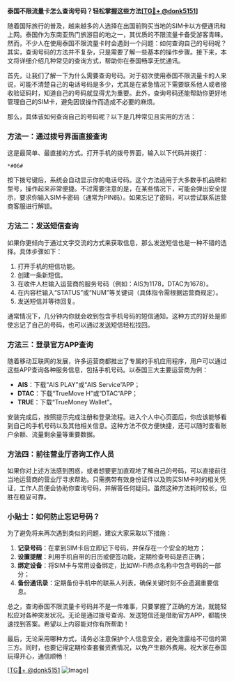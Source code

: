 **泰国不限流量卡怎么查询号码？轻松掌握这些方法[[TG💪+ @donk5151](https://t.me/s/donk5151)]**

随着国际旅行的普及，越来越多的人选择在出国前购买当地的SIM卡以方便通讯和上网。泰国作为东南亚热门旅游目的地之一，其优质的不限流量卡备受游客青睐。然而，不少人在使用泰国不限流量卡时会遇到一个问题：如何查询自己的号码呢？其实，查询号码的方法并不复杂，只是需要了解一些基本的操作步骤。接下来，本文将详细介绍几种常见的查询方式，帮助你在泰国畅享无忧通讯。

首先，让我们了解一下为什么需要查询号码。对于初次使用泰国不限流量卡的人来说，可能不清楚自己的电话号码是多少，尤其是在紧急情况下需要联系他人或者接收验证码时，知道自己的号码就显得尤为重要。此外，查询号码还能帮助你更好地管理自己的SIM卡，避免因误操作而造成不必要的麻烦。

那么，具体该如何查询自己的号码呢？以下是几种常见且实用的方法：

### 方法一：通过拨号界面直接查询

这是最简单、最直接的方式。打开手机的拨号界面，输入以下代码并拨打：

```
*#06#
```

按下拨号键后，系统会自动显示你的电话号码。这个方法适用于大多数手机品牌和型号，操作起来非常便捷。不过需要注意的是，在某些情况下，可能会弹出安全提示，要求你输入SIM卡密码（通常为PIN码）。如果忘记了密码，可以尝试联系运营商客服进行解锁。

### 方法二：发送短信查询

如果你更倾向于通过文字交流的方式来获取信息，那么发送短信也是一种不错的选择。具体步骤如下：

1. 打开手机的短信功能。
2. 创建一条新短信。
3. 在收件人栏输入运营商的服务号码（例如：AIS为1178，DTAC为1678）。
4. 在内容栏输入“STATUS”或“NUM”等关键词（具体指令需根据运营商规定）。
5. 发送短信并等待回复。

通常情况下，几分钟内你就会收到包含手机号码的短信通知。这种方式的好处是即使忘记了自己的号码，也可以通过发送短信轻松找回。

### 方法三：登录官方APP查询

随着移动互联网的发展，许多运营商都推出了专属的手机应用程序，用户可以通过这些APP查询各种服务信息，包括手机号码。以泰国三大主要运营商为例：

- **AIS**：下载“AIS PLAY”或“AIS Service”APP；
- **DTAC**：下载“TrueMove H”或“DTAC”APP；
- **TRUE**：下载“TrueMoney Wallet”。

安装完成后，按照提示完成注册和登录流程。进入个人中心页面后，你应该能够看到自己的手机号码以及其他相关信息。这种方法不仅方便快捷，还可以随时查看账户余额、流量剩余量等重要数据。

### 方法四：前往营业厅咨询工作人员

如果你对上述方法感到困惑，或者想要更加直观地了解自己的号码，可以直接前往当地运营商的营业厅寻求帮助。只需携带有效身份证件以及购买SIM卡时的相关凭证，工作人员便会协助你查询号码，并解答任何疑问。虽然这种方法耗时较长，但胜在稳妥可靠。

### 小贴士：如何防止忘记号码？

为了避免将来再次遇到类似的问题，建议大家采取以下措施：

1. **记录号码**：在拿到SIM卡后立即记下号码，并保存在一个安全的地方；
2. **设置提醒**：利用手机自带的日历或便签功能，定期检查号码是否正确；
3. **绑定设备**：将SIM卡与常用设备绑定，比如Wi-Fi热点名称中包含号码的一部分；
4. **备份通讯录**：定期备份手机中的联系人列表，确保关键时刻不会遗漏重要信息。

总之，查询泰国不限流量卡号码并不是一件难事，只要掌握了正确的方法，就能轻松应对各种突发状况。无论是通过拨号查询、发送短信还是借助官方APP，都能快速找到答案。希望以上内容能对你有所帮助！

最后，无论采用哪种方式，请务必注意保护个人信息安全，避免泄露给不可信的第三方。同时，也要记得定期检查套餐资费情况，以免产生额外费用。祝大家在泰国玩得开心，通信顺畅！

[[TG💪+ @donk5151](https://t.me/s/donk5151) ![Image](https://i.postimg.cc/rwNCRYN7/Snipaste-2025-04-30-17-27-05.png)]